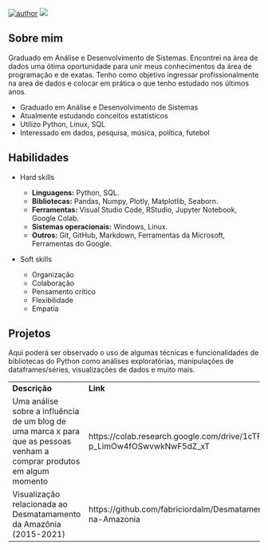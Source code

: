 [![author](https://img.shields.io/badge/author-fabriciordalm-red.svg)](https://github.com/fabriciordalm) ![](https://img.shields.io/badge/python-3.8+-blue.svg)

## Sobre mim
Graduado em Análise e Desenvolvimento de Sistemas. Encontrei na área de dados uma ótima oportunidade para unir meus conhecimentos da área de programação e de exatas. Tenho como objetivo ingressar profissionalmente na area de dados e colocar em prática o que tenho estudado nos últimos anos. 

   - Graduado em Análise e Desenvolvimento de Sistemas
   - Atualmente estudando conceitos estatísticos
   - Utilizo Python, Linux, SQL
   - Interessado em dados, pesquisa, música, política, futebol

## Habilidades

- Hard skills
    - **Linguagens:** Python, SQL.
    - **Bibliotecas:** Pandas, Numpy, Plotly, Matplotlib, Seaborn.
    - **Ferramentas:** Visual Studio Code, RStudio, Jupyter Notebook, Google Colab.
    - **Sistemas operacionais:** Windows, Linux.
    - **Outros:** Git, GitHub, Markdown, Ferramentas da Microsoft, Ferramentas do Google.
  
- Soft skills
     - Organização
     - Colaboração
     - Pensamento crítico
     - Flexibilidade
     - Empatia

## Projetos
Aqui poderá ser observado o uso de algumas técnicas e funcionalidades de bibliotecas do Python como análises exploratórias, manipulações de dataframes/séries, visualizações de dados e muito mais.
   <br/>
   <table align="center">
    <tr><td><b>Descrição</a></td><td><b>Link</a></td></tr>
  <tr><td>Uma análise sobre a influência de um blog de uma marca x para que as pessoas venham a comprar produtos em algum momento</a></td><td>https://colab.research.google.com/drive/1cTFUItL-p_LimOw4fOSwvwkNwF5dZ_xT</a></td></tr/>
  <tr><td>Visualização relacionada ao Desmatamamento da Amazônia (2015-2021)</a></td><td>https://github.com/fabriciordalm/Desmatamento-na-Amazonia</a></td></tr/>
   </table>
   <br/> 

<!-- --- -->
